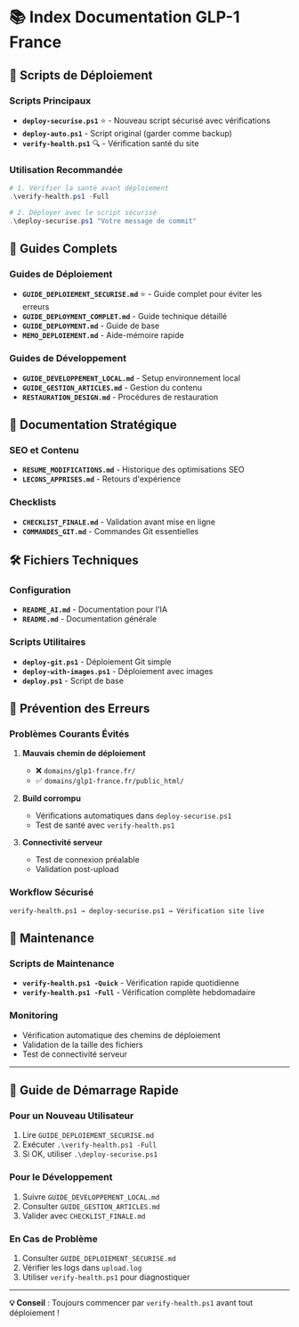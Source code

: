 # 📚 Index Documentation GLP-1 France

## 🚀 Scripts de Déploiement

### Scripts Principaux
- **`deploy-securise.ps1`** ⭐ - Nouveau script sécurisé avec vérifications
- **`deploy-auto.ps1`** - Script original (garder comme backup)
- **`verify-health.ps1`** 🔍 - Vérification santé du site

### Utilisation Recommandée
```powershell
# 1. Vérifier la santé avant déploiement
.\verify-health.ps1 -Full

# 2. Déployer avec le script sécurisé
.\deploy-securise.ps1 "Votre message de commit"
```

## 📖 Guides Complets

### Guides de Déploiement
- **`GUIDE_DEPLOIEMENT_SECURISE.md`** ⭐ - Guide complet pour éviter les erreurs
- **`GUIDE_DEPLOYMENT_COMPLET.md`** - Guide technique détaillé
- **`GUIDE_DEPLOYMENT.md`** - Guide de base
- **`MEMO_DEPLOIEMENT.md`** - Aide-mémoire rapide

### Guides de Développement
- **`GUIDE_DEVELOPPEMENT_LOCAL.md`** - Setup environnement local
- **`GUIDE_GESTION_ARTICLES.md`** - Gestion du contenu
- **`RESTAURATION_DESIGN.md`** - Procédures de restauration

## 🎯 Documentation Stratégique

### SEO et Contenu
- **`RESUME_MODIFICATIONS.md`** - Historique des optimisations SEO
- **`LECONS_APPRISES.md`** - Retours d'expérience

### Checklists
- **`CHECKLIST_FINALE.md`** - Validation avant mise en ligne
- **`COMMANDES_GIT.md`** - Commandes Git essentielles

## 🛠️ Fichiers Techniques

### Configuration
- **`README_AI.md`** - Documentation pour l'IA
- **`README.md`** - Documentation générale

### Scripts Utilitaires
- **`deploy-git.ps1`** - Déploiement Git simple
- **`deploy-with-images.ps1`** - Déploiement avec images
- **`deploy.ps1`** - Script de base

## 🚨 Prévention des Erreurs

### Problèmes Courants Évités
1. **Mauvais chemin de déploiement**
   - ❌ `domains/glp1-france.fr/`
   - ✅ `domains/glp1-france.fr/public_html/`

2. **Build corrompu**
   - Vérifications automatiques dans `deploy-securise.ps1`
   - Test de santé avec `verify-health.ps1`

3. **Connectivité serveur**
   - Test de connexion préalable
   - Validation post-upload

### Workflow Sécurisé
```
verify-health.ps1 → deploy-securise.ps1 → Vérification site live
```

## 🔧 Maintenance

### Scripts de Maintenance
- **`verify-health.ps1 -Quick`** - Vérification rapide quotidienne
- **`verify-health.ps1 -Full`** - Vérification complète hebdomadaire

### Monitoring
- Vérification automatique des chemins de déploiement
- Validation de la taille des fichiers
- Test de connectivité serveur

---

## 🎯 Guide de Démarrage Rapide

### Pour un Nouveau Utilisateur
1. Lire `GUIDE_DEPLOIEMENT_SECURISE.md`
2. Exécuter `.\verify-health.ps1 -Full`
3. Si OK, utiliser `.\deploy-securise.ps1`

### Pour le Développement
1. Suivre `GUIDE_DEVELOPPEMENT_LOCAL.md`
2. Consulter `GUIDE_GESTION_ARTICLES.md`
3. Valider avec `CHECKLIST_FINALE.md`

### En Cas de Problème
1. Consulter `GUIDE_DEPLOIEMENT_SECURISE.md`
2. Vérifier les logs dans `upload.log`
3. Utiliser `verify-health.ps1` pour diagnostiquer

---

**💡 Conseil** : Toujours commencer par `verify-health.ps1` avant tout déploiement !